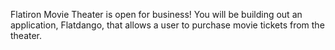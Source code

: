 Flatiron Movie Theater is open for business! You will be building out an application, Flatdango, that allows a user to purchase movie tickets from the theater.

